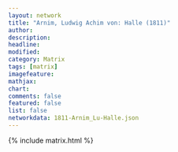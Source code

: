 ```yaml
---
layout: network
title: "Arnim, Ludwig Achim von: Halle (1811)"
author:
description:
headline:
modified:
category: Matrix
tags: [matrix]
imagefeature: 
mathjax: 
chart: 
comments: false
featured: false
list: false
networkdata: 1811-Arnim_Lu-Halle.json
---
```

{% include matrix.html %}
